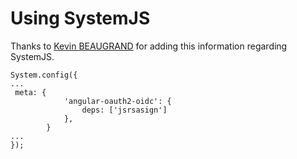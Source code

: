 # Using SystemJS

Thanks to [Kevin BEAUGRAND](https://github.com/kbeaugrand) for adding this information regarding SystemJS.

```
System.config({
...
 meta: {
            'angular-oauth2-oidc': {
                deps: ['jsrsasign']
            },
        }
...
});
```